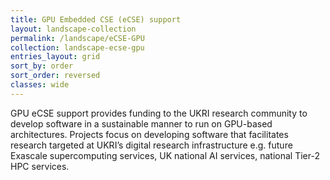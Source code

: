 ```yaml
---
title: GPU Embedded CSE (eCSE) support
layout: landscape-collection
permalink: /landscape/eCSE-GPU
collection: landscape-ecse-gpu
entries_layout: grid
sort_by: order
sort_order: reversed
classes: wide
---
```


GPU eCSE support provides funding to the UKRI research community to develop software in a sustainable manner to run on GPU-based architectures. Projects focus on developing software that facilitates research targeted at UKRI’s digital research infrastructure e.g. future Exascale supercomputing services, UK national AI services, national Tier-2 HPC services.

